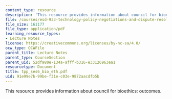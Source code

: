 ```yaml
---
content_type: resource
description: 'This resource provides information about council for bioethics: outcomes.'
file: /courses/esd-933-technology-policy-negotiations-and-dispute-resolution-spring-2005/91e99e7b99bef31ec03e9872aacdfb5b_tpp_ses6_bio_eth.pdf
file_size: 161177
file_type: application/pdf
learning_resource_types:
- Lecture Notes
license: https://creativecommons.org/licenses/by-nc-sa/4.0/
ocw_type: OCWFile
parent_title: Lecture Notes
parent_type: CourseSection
parent_uid: 52df980e-134a-afff-b316-e33126963ea1
resourcetype: Document
title: tpp_ses6_bio_eth.pdf
uid: 91e99e7b-99be-f31e-c03e-9872aacdfb5b
---
```

This resource provides information about council for bioethics: outcomes.